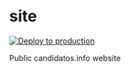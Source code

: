 # site
[![Deploy to production](https://github.com/ABuarque/i2m/workflows/Deploy/badge.svg)](candidatos.info)

Public candidatos.info website
